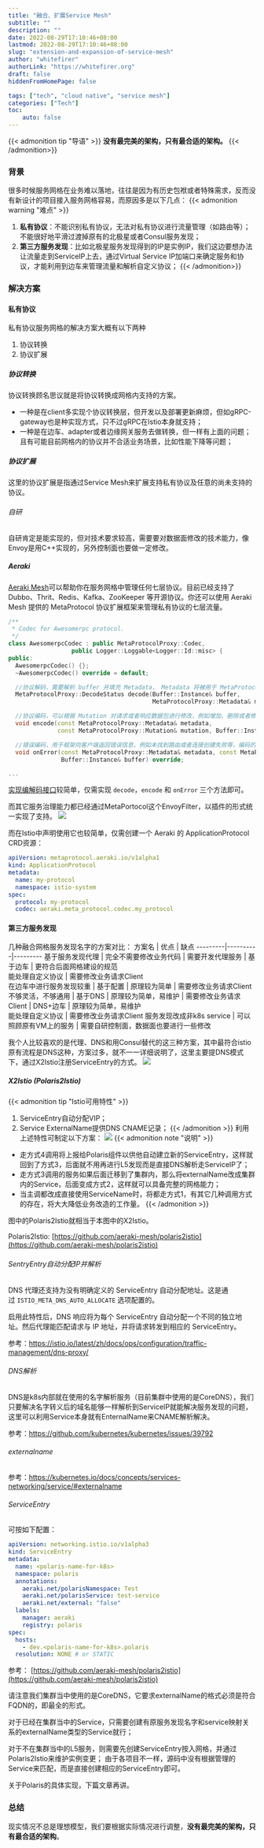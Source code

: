 ```yaml
---
title: "融合、扩展Service Mesh"
subtitle: ""
description: ""
date: 2022-08-29T17:10:46+08:00
lastmod: 2022-08-29T17:10:46+08:00
slug: "extension-and-expansion-of-service-mesh"
author: "whitefirer"
authorLink: "https://whitefirer.org"
draft: false
hiddenFromHomePage: false

tags: ["tech", "cloud native", "service mesh"]
categories: ["Tech"]
toc:
    auto: false
---
```


{{< admonition tip "导语" >}}
**没有最完美的架构，只有最合适的架构。**
{{< /admonition>}}

### 背景
很多时候服务网格在业务难以落地，往往是因为有历史包袱或者特殊需求，反而没有新设计的项目接入服务网格容易，而原因多是以下几点：
{{< admonition warning "难点" >}}
1. **私有协议**：不能识别私有协议，无法对私有协议进行流量管理（如路由等）；
不能很好地平滑过渡掉原有的北极星或者Consul服务发现；
2. **第三方服务发现**：比如北极星服务发现得到的IP是实例IP，我们这边要想办法让流量走到ServiceIP上去，通过Virtual Service IP加端口来确定服务和协议，才能利用到边车来管理流量和解析自定义协议；
{{< /admonition>}}

### 解决方案
#### 私有协议

私有协议服务网格的解决方案大概有以下两种
1. 协议转换
2. 协议扩展
##### 协议转换
协议转换顾名思议就是将协议转换成网格内支持的方案。
- 一种是在client多实现个协议转换层，但开发以及部署更新麻烦，但如gRPC-gateway也是种实现方式，只不过gRPC在Istio本身就支持；
- 一种是在边车、adapter或者边缘网关服务去做转换，但一样有上面的问题；
且有可能目前网格内的协议并不合适业务场景，比如性能下降等问题；

##### 协议扩展
这里的协议扩展是指通过Service Mesh来扩展支持私有协议及任意的尚未支持的协议。

###### 自研
自研肯定是能实现的，但对技术要求较高，需要要对数据面修改的技术能力，像Envoy是用C++实现的，另外控制面也要做一定修改。

##### Aeraki 
[Aeraki Mesh](https://www.aeraki.net/)可以帮助你在服务网格中管理任何七层协议。目前已经支持了 Dubbo、Thrit、Redis、Kafka、ZooKeeper 等开源协议。你还可以使用 Aeraki Mesh 提供的 MetaProtocol 协议扩展框架来管理私有协议的七层流量。
```cpp
/**
 * Codec for Awesomerpc protocol.
 */
class AwesomerpcCodec : public MetaProtocolProxy::Codec,
                  public Logger::Loggable<Logger::Id::misc> {
public:
  AwesomerpcCodec() {};
  ~AwesomerpcCodec() override = default;

  //协议解码，需要解析 buffer 并填充 Metadata， Metadata 将被用于 MetaProtocol Proxy 的 filter，例如限流，路由的匹配条件
  MetaProtocolProxy::DecodeStatus decode(Buffer::Instance& buffer,
                                         MetaProtocolProxy::Metadata& metadata) override;

  //协议编码，可以根据 Mutation 对请求或者响应数据包进行修改，例如增加、删除或者修改 header，修改后需要回写到 buffer 中
  void encode(const MetaProtocolProxy::Metadata& metadata,
              const MetaProtocolProxy::Mutation& mutation, Buffer::Instance& buffer) override;

  //错误编码，用于框架向客户端返回错误信息，例如未找到路由或者连接创建失败等，编码的数据需要写入到 buffer 中
  void onError(const MetaProtocolProxy::Metadata& metadata, const MetaProtocolProxy::Error& error,
               Buffer::Instance& buffer) override;

...
```
[实现编解码接口](https://www.aeraki.net/zh/docs/v1.1/tutorials/implement-a-custom-protocol/#%E5%AE%9E%E7%8E%B0%E7%BC%96%E8%A7%A3%E7%A0%81%E6%8E%A5%E5%8F%A3)较简单，仅需实现 `decode`，`encode` 和 `onError` 三个方法即可。

而其它服务治理能力都已经通过MetaPortocol这个EnvoyFilter，以插件的形式统一实现了支持。
<img src="https://www.aeraki.net/blog/2021/istio-aeraki/metaprotocol-proxy-codec.png"> </img> 

而在Istio中声明使用它也较简单，仅需创建一个 Aeraki 的 ApplicationProtocol CRD资源：
```yaml
apiVersion: metaprotocol.aeraki.io/v1alpha1
kind: ApplicationProtocol
metadata:
  name: my-protocol
  namespace: istio-system
spec:
  protocol: my-protocol
  codec: aeraki.meta_protocol.codec.my_protocol
```

#### 第三方服务发现
几种融合网格服务发现名字的方案对比：
方案名 |	优点 | 缺点
---------|----------|---------
基于服务发现代理 |	完全不需要修改业务代码	| 需要开发代理服务 |
基于边车 | 更符合后面网格建设的规范<br>能处理自定义协议 | 需要修改业务请求Client<br>在边车中进行服务发现较重 |
基于配置 | 原理较为简单	| 需要修改业务请求Client<br>不够灵活，不够通用 |
基于DNS	| 原理较为简单，易维护 | 需要修改业务请求Client | 
DNS+边车 | 原理较为简单，易维护<br>能处理自定义协议 | 需要修改业务请求Client
服务发现改成非k8s service | 可以照顾原有VM上的服务 | 需要自研控制面，数据面也要进行一些修改

我个人比较喜欢的是代理、DNS和用Consul替代的这三种方案，其中最符合istio原有流程是DNS这种，方案过多，就不一一详细说明了，这里主要提DNS模式下，通过X2Istio注册ServiceEntry的方式。
<img src="https://raw.githubusercontent.com/aeraki-mesh/polaris2istio/main/doc/polaris2istio.png"> </img>

##### X2Istio (Polaris2Istio)
{{< admonition tip "Istio可用特性" >}}
1. ServiceEntry自动分配VIP；
2. Service ExternalName提供DNS CNAME记录；
{{< /admonition >}}
利用上述特性可制定以下方案：
<img src="./Polaris2Istio.drawio.svg"></img>
{{< admonition note "说明" >}}
- 走方式4调用将上报给Polaris组件以供他自动建立新的ServiceEntry，这样就回到了方式3，后面就不用再进行L5发现而是直接DNS解析走ServiceIP了；
- 走方式3调用的服务如果后面迁移到了集群内，那么将externalName改成集群内的Service，后面变成方式2，这样就可以具备完整的网格能力；
- 当主调都改成直接使用ServiceName时，将都走方式1，有其它几种调用方式的存在，将大大降低业务改造的工作量。
{{< /admonition >}}

图中的Polaris2Istio就相当于本图中的X2Istio。

Polaris2Istio: [https://github.com/aeraki-mesh/polaris2istio](https://github.com/aeraki-mesh/polaris2istio)

###### SentryEntry自动分配IP并解析
DNS 代理还支持为没有明确定义的 ServiceEntry 自动分配地址。这是通过 `ISTIO_META_DNS_AUTO_ALLOCATE` 选项配置的。  

启用此特性后，DNS 响应将为每个 ServiceEntry 自动分配一个不同的独立地址。然后代理能匹配请求与 IP 地址，并将请求转发到相应的 ServiceEntry。

参考：https://istio.io/latest/zh/docs/ops/configuration/traffic-management/dns-proxy/

###### DNS解析
DNS是k8s内部就在使用的名字解析服务（目前集群中使用的是CoreDNS），我们只要解决名字转义后的域名能够一样解析到ServiceIP就能解决服务发现的问题，这里可以利用Service本身就有EnternalName来CNAME解析解决。

参考：https://github.com/kubernetes/kubernetes/issues/39792

###### externalname
参考：https://kubernetes.io/docs/concepts/services-networking/service/#externalname

###### ServiceEntry
可按如下配置：
```yaml
apiVersion: networking.istio.io/v1alpha3
kind: ServiceEntry
metadata:
  name: <polaris-name-for-k8s>
  namespace: polaris
  annotations:
    aeraki.net/polarisNamespace: Test
    aeraki.net/polarisService: test-service
    aeraki.net/external: "false"
  labels:
    manager: aeraki
    registry: polaris
spec:
  hosts:
    - dev.<polaris-name-for-k8s>.polaris
  resolution: NONE # or STATIC
```
参考： [https://github.com/aeraki-mesh/polaris2istio](https://github.com/aeraki-mesh/polaris2istio)

请注意我们集群当中使用的是CoreDNS，它要求externalName的格式必须是符合FQDN的，即最全的形式。

对于已经在集群当中的Service，只需要创建有原服务发现名字和service映射关系的externalName类型的Service就行；

对于不在集群当中的L5服务，则需要先创建ServiceEntry按入网格，并通过Polaris2Istio来维护实例变更；
由于各项目不一样，源码中没有根据管理的Service来匹配，而是直接创建相应的ServiceEntry即可。

关于Polaris的具体实现，下篇文章再讲。

### 总结
现实情况不总是理想模型，我们要根据实际情况进行调整，**没有最完美的架构，只有最合适的架构**。






